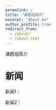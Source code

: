 ```yaml
---
permalink: /
title: "课题组简介"
excerpt: "About me"
author_profile: true
redirect_from: 
  - /about/
  - /about.html
---
```


课题组简介

新闻
======
新闻1：

新闻2：
